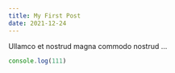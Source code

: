 ```yaml
---
title: My First Post
date: 2021-12-24
---
```


Ullamco et nostrud magna commodo nostrud ...

```js
console.log(111)
```